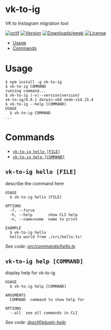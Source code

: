 vk-to-ig
========

VK to Instagram migration tool

[![oclif](https://img.shields.io/badge/cli-oclif-brightgreen.svg)](https://oclif.io)
[![Version](https://img.shields.io/npm/v/vk-to-ig.svg)](https://npmjs.org/package/vk-to-ig)
[![Downloads/week](https://img.shields.io/npm/dw/vk-to-ig.svg)](https://npmjs.org/package/vk-to-ig)
[![License](https://img.shields.io/npm/l/vk-to-ig.svg)](https://github.com/DavyJohnes/vk-to-ig/blob/master/package.json)

<!-- toc -->
* [Usage](#usage)
* [Commands](#commands)
<!-- tocstop -->
# Usage
<!-- usage -->
```sh-session
$ npm install -g vk-to-ig
$ vk-to-ig COMMAND
running command...
$ vk-to-ig (-v|--version|version)
vk-to-ig/0.0.1 darwin-x64 node-v14.15.4
$ vk-to-ig --help [COMMAND]
USAGE
  $ vk-to-ig COMMAND
...
```
<!-- usagestop -->
# Commands
<!-- commands -->
* [`vk-to-ig hello [FILE]`](#vk-to-ig-hello-file)
* [`vk-to-ig help [COMMAND]`](#vk-to-ig-help-command)

## `vk-to-ig hello [FILE]`

describe the command here

```
USAGE
  $ vk-to-ig hello [FILE]

OPTIONS
  -f, --force
  -h, --help       show CLI help
  -n, --name=name  name to print

EXAMPLE
  $ vk-to-ig hello
  hello world from ./src/hello.ts!
```

_See code: [src/commands/hello.ts](https://github.com/DavyJohnes/vk-to-ig/blob/v0.0.1/src/commands/hello.ts)_

## `vk-to-ig help [COMMAND]`

display help for vk-to-ig

```
USAGE
  $ vk-to-ig help [COMMAND]

ARGUMENTS
  COMMAND  command to show help for

OPTIONS
  --all  see all commands in CLI
```

_See code: [@oclif/plugin-help](https://github.com/oclif/plugin-help/blob/v3.2.2/src/commands/help.ts)_
<!-- commandsstop -->
